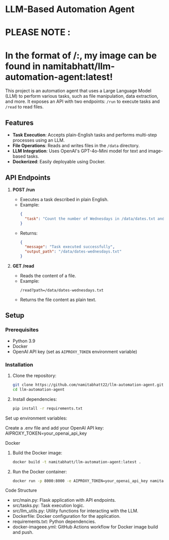 # LLM-Based Automation Agent

# PLEASE NOTE :
# In the format of <dockerhub-username>/<repository-name>:<tag>, my image can be found in namitabhatt/llm-automation-agent:latest!

This project is an automation agent that uses a Large Language Model (LLM) to perform various tasks, such as file manipulation, data extraction, and more. It exposes an API with two endpoints: `/run` to execute tasks and `/read` to read files.

## Features
- **Task Execution**: Accepts plain-English tasks and performs multi-step processes using an LLM.
- **File Operations**: Reads and writes files in the `/data` directory.
- **LLM Integration**: Uses OpenAI's GPT-4o-Mini model for text and image-based tasks.
- **Dockerized**: Easily deployable using Docker.

## API Endpoints
1. **POST /run**
   - Executes a task described in plain English.
   - Example:
     ```json
     {
       "task": "Count the number of Wednesdays in /data/dates.txt and write the result to /data/dates-wednesdays.txt"
     }
     ```
   - Returns:
     ```json
     {
       "message": "Task executed successfully",
       "output_path": "/data/dates-wednesdays.txt"
     }
     ```

2. **GET /read**
   - Reads the content of a file.
   - Example:
     ```
     /read?path=/data/dates-wednesdays.txt
     ```
   - Returns the file content as plain text.

## Setup

### Prerequisites
- Python 3.9
- Docker
- OpenAI API key (set as `AIPROXY_TOKEN` environment variable)

### Installation
1. Clone the repository:
   ```bash
   git clone https://github.com/namitabhatt22/llm-automation-agent.git
   cd llm-automation-agent

2. Install dependencies:
   ```bash
   pip install -r requirements.txt

Set up environment variables:

Create a .env file and add your OpenAI API key: AIPROXY_TOKEN=your_openai_api_key


Docker
1. Build the Docker image:
    ```bash
    docker build -t namitabhatt/llm-automation-agent:latest .

2. Run the Docker container:
    ```bash  
    docker run -p 8000:8000 -e AIPROXY_TOKEN=your_openai_api_key namitabhatt/llm-automation-agent


Code Structure
- src/main.py: Flask application with API endpoints.
- src/tasks.py: Task execution logic.
- src/llm_utils.py: Utility functions for interacting with the LLM.
- Dockerfile: Docker configuration for the application.
- requirements.txt: Python dependencies.
- docker-imageee.yml: GitHub Actions workflow for Docker image build and push.
